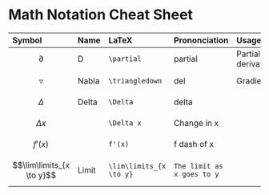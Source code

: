 # Math Notation Cheat Sheet

| Symbol | Name | LaTeX | Prononciation | Usage |
| :--- | :--- | :--- | :--- | :--- |
| $$\partial$$ | D | `\partial` | partial | Partial derivate |
| $$\triangledown$$ | Nabla | `\triangledown` | del | Gradient |
| $$\Delta$$ | Delta | `\Delta` | delta |  |
| $$\Delta x$$ |  | `\Delta x` | Change in x |  |
| $$f'(x)$$ |  | `f'(x)` | f dash of x |  |
| $$\lim\limits_{x \to y}$$ | Limit | `\lim\limits_{x \to y}` | `The limit as x goes to y` |  |



